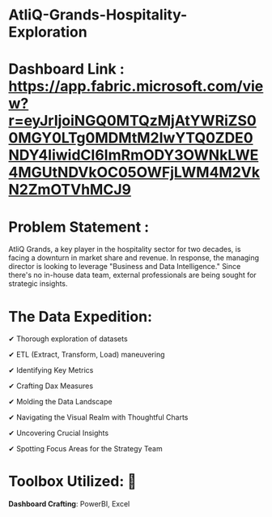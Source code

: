 # AtliQ-Grands-Hospitality-Exploration

# Dashboard Link : https://app.fabric.microsoft.com/view?r=eyJrIjoiNGQ0MTQzMjAtYWRiZS00MGY0LTg0MDMtM2IwYTQ0ZDE0NDY4IiwidCI6ImRmODY3OWNkLWE4MGUtNDVkOC05OWFjLWM4M2VkN2ZmOTVhMCJ9
# Problem Statement :

  AtliQ Grands, a key player in the hospitality sector for two decades, is facing a downturn in market share and revenue. In response, the managing director is looking to leverage "Business and Data Intelligence." Since there's no in-house data team, external professionals are being sought for strategic insights.

# The Data Expedition:
✔ Thorough exploration of datasets

✔ ETL (Extract, Transform, Load) maneuvering

✔ Identifying Key Metrics

✔ Crafting Dax Measures

✔ Molding the Data Landscape

✔ Navigating the Visual Realm with Thoughtful Charts

✔ Uncovering Crucial Insights

✔ Spotting Focus Areas for the Strategy Team

# Toolbox Utilized: 📌
**Dashboard Crafting**: PowerBI, Excel
